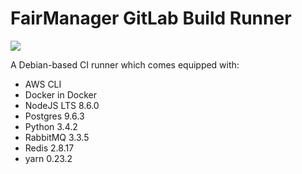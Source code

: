 # FairManager GitLab Build Runner
[![](https://images.microbadger.com/badges/version/fairmanager/gitlab-build-image.svg)](http://microbadger.com/images/fairmanager/gitlab-build-image "Get your own version badge on microbadger.com")

A Debian-based CI runner which comes equipped with:
- AWS CLI
- Docker in Docker
- NodeJS LTS 8.6.0
- Postgres 9.6.3
- Python 3.4.2
- RabbitMQ 3.3.5
- Redis 2.8.17
- yarn 0.23.2
